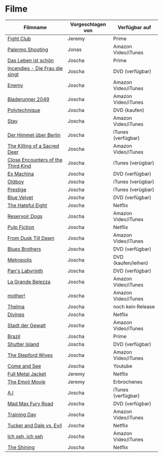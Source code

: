 # Filme


|Filmname                                                                   |Vorgeschlagen von|Verfügbar auf       |
|---------------------------------------------------------------------------|-----------------|--------------------|
|[Fight Club](https://www.imdb.com/title/tt0137523)                         |Jeremy           |Prime               |
|[Palermo Shooting](https://www.imdb.com/title/tt1008017/)                  |Jonas            |Amazon Video/iTunes |
|[Das Leben ist schön](https://www.imdb.com/title/tt0118799/)               |Joscha           |Prime               |
|[Incendies - Die Frau die singt](https://www.imdb.com/title/tt1255953/)    |Joscha           |DVD (verfügbar)     |
|[Enemy](https://www.imdb.com/title/tt2316411/)                             |Joscha           |Amazon Video/iTunes |
|[Bladerunner 2049](https://www.imdb.com/title/tt1856101/)                  |Joscha           |Amazon Video/iTunes |
|[Polytechnique](https://www.imdb.com/title/tt1194238/)                     |Joscha           |DVD (kaufen)        |
|[Stay](https://www.imdb.com/title/tt0371257/)                              |Joscha           |Amazon Video/iTunes |
|[Der Himmel über Berlin](https://www.imdb.com/title/tt0093191/)            |Joscha           |iTunes (verfügbar)  |
|[The Killing of a Sacred Deer](https://www.imdb.com/title/tt5715874/)      |Joscha           |Amazon Video/iTunes |
|[Close Encounters of the Third Kind](https://www.imdb.com/title/tt0075860/)|Joscha           |iTunes (verügbar)   |
|[Ex Machina](https://www.imdb.com/title/tt0470752/)                        |Joscha           |DVD (verfügbar)     |
|[Oldboy](https://www.imdb.com/title/tt0364569/)                            |Joscha           |iTunes (verügbar)   |
|[Prestige](https://www.imdb.com/title/tt0482571/)                          |Joscha           |iTunes (verügbar)   |
|[Blue Velvet](https://www.imdb.com/title/tt0090756/)                       |Joscha           |DVD (verfügbar)     |
|[The Hateful Eight](https://www.imdb.com/title/tt3460252/)                 |Joscha           |Netflix             |
|[Reservoir Dogs](https://www.imdb.com/title/tt0105236/)                    |Joscha           |Amazon Video/iTunes |
|[Pulp Fiction](https://www.imdb.com/title/tt0110912/)                      |Joscha           |Netflix             |
|[From Dusk Till Dawn](https://www.imdb.com/title/tt0116367/)               |Joscha           |Amazon Video/iTunes |
|[Blues Brothers](https://www.imdb.com/title/tt0080455/)                    |Joscha           |DVD (verfügbar)     |
|[Metropolis](https://www.imdb.com/title/tt0017136/)                        |Joscha           |DVD (kaufen/leihen) |
|[Pan's Labyrinth](https://www.imdb.com/title/tt0457430/)                   |Joscha           |DVD (verfügbar)     |
|[La Grande Belezza](https://www.imdb.com/title/tt2358891/)                 |Joscha           |Amazon Video/iTunes |
|[mother!](https://www.imdb.com/title/tt5109784/)                           |Joscha           |Amazon Video/iTunes |
|[Thelma](https://www.imdb.com/title/tt6304046/)                            |Joscha           |noch kein Release   |
|[Divines](https://www.imdb.com/title/tt4730986/)                           |Joscha           |Netflix             |
|[Stadt der Gewalt](https://www.imdb.com/title/tt1075419/)                  |Joscha           |Amazon Video/iTunes |
|[Brazil](https://www.imdb.com/title/tt0088846/)                            |Joscha           |Prime               |
|[Shutter Island](https://www.imdb.com/title/tt1130884/)                    |Joscha           |DVD (verfügbar)     |
|[The Stepford Wives](https://www.imdb.com/title/tt0327162/)                |Joscha           |Amazon Video/iTunes |
|[Come and See](https://www.imdb.com/title/tt0091251/)                      |Joscha           |Youtube             |
|[Full Metal Jacket](https://www.imdb.com/title/tt0093058/)                 |Jeremy           |Netflix             |
|[The Emoji Movie](https://www.imdb.com/title/tt4877122/)                   |Jeremy           |Erbrochenes         |
|[A.I](https://www.imdb.com/title/tt0212720/)                               |Joscha           |iTunes (verfügbar)  |
|[Mad Max Fury Road](https://www.imdb.com/title/tt1392190/)                 |Joscha           |DVD (verfügbar)     |
|[Training Day](https://www.imdb.com/title/tt0139654/)                      |Joscha           |Amazon Video/iTunes |
|[Tucker and Dale vs. Evil](https://www.imdb.com/title/tt1465522/)          |Joscha           |Netflix             |
|[Ich seh, ich seh](https://www.imdb.com/title/tt3086442/)                  |Joscha           |Amazon Video/iTunes |
|[The Shining](https://www.imdb.com/title/tt0081505/)                       |Joscha           |Netflix             |
